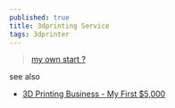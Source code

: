 ```yaml
---
published: true
title: 3dprinting Service
tags: 3dprinter
---
```

> [my own start ?](https://yduf.github.io/3dprint-service/)

see also
- [3D Printing Business - My First $5,000 ](https://www.youtube.com/watch?v=PVGLlToAO28&list=LL&index=33)
